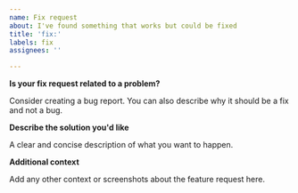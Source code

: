 ```yaml
---
name: Fix request
about: I've found something that works but could be fixed
title: 'fix:'
labels: fix
assignees: ''

---
```


**Is your fix request related to a problem?**

Consider creating a bug report. You can also describe why it should be a fix and not a bug.


**Describe the solution you'd like**

A clear and concise description of what you want to happen.


**Additional context**

Add any other context or screenshots about the feature request here.
